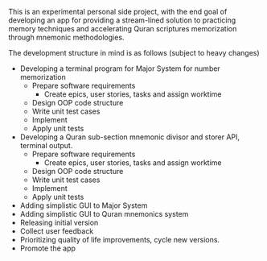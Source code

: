 This is an experimental personal side project, with the end goal of developing an app for providing a stream-lined solution to practicing memory techniques and accelerating Quran scriptures memorization through mnemonic methodologies.

The development structure in mind is as follows (subject to heavy changes)

* Developing a terminal program for Major System for number memorization
  * Prepare software requirements
    * Create epics, user stories, tasks and assign worktime
  * Design OOP code structure
  * Write unit test cases
  * Implement
  * Apply unit tests
* Developing a Quran sub-section mnemonic divisor and storer API, terminal output.
  * Prepare software requirements
    * Create epics, user stories, tasks and assign worktime
  * Design OOP code structure
  * Write unit test cases
  * Implement
  * Apply unit tests
* Adding simplistic GUI to Major System
* Adding simplistic GUI to Quran mnemonics system
* Releasing initial version
* Collect user feedback
* Prioritizing quality of life improvements, cycle new versions.
* Promote the app 
